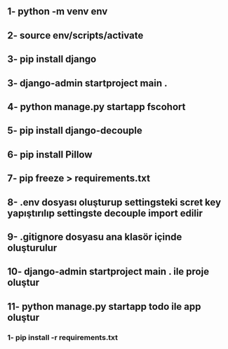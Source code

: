 ## 1- python -m venv env
## 2- source env/scripts/activate
## 3- pip install django
## 3- django-admin startproject main .
## 4- python manage.py startapp fscohort
## 5- pip install django-decouple
## 6- pip install Pillow
## 7- pip freeze > requirements.txt
## 8- .env dosyası oluşturup settingsteki scret key yapıştırılıp settingste decouple import edilir
## 9- .gitignore dosyasu ana klasör içinde oluşturulur
## 10- django-admin startproject main . ile proje oluştur
## 11- python manage.py startapp todo ile app oluştur



### 1- pip install -r requirements.txt
